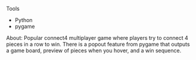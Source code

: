 Tools
- Python
- pygame

About:
Popular connect4 multiplayer game where players try to connect 4 pieces in a row to win. There is a popout feature from pygame that outputs a game board, preview of pieces when you hover, and a win sequence.
